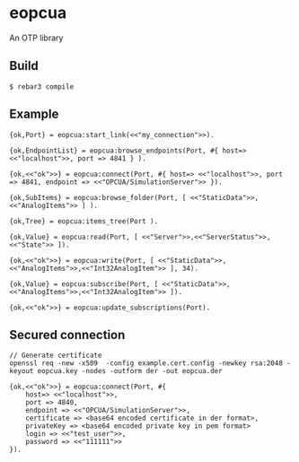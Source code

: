 eopcua
=====

An OTP library

Build
-----

    $ rebar3 compile
  
Example
-----
    
    {ok,Port} = eopcua:start_link(<<"my_connection">>).
    
    {ok,EndpointList} = eopcua:browse_endpoints(Port, #{ host=> <<"localhost">>, port => 4841 } ).
    
    {ok,<<"ok">>} = eopcua:connect(Port, #{ host=> <<"localhost">>, port => 4841, endpoint => <<"OPCUA/SimulationServer">> }).
    
    {ok,SubItems} = eopcua:browse_folder(Port, [ <<"StaticData">>,<<"AnalogItems">> ] ).
    
    {ok,Tree} = eopcua:items_tree(Port ).
    
    {ok,Value} = eopcua:read(Port, [ <<"Server">>,<<"ServerStatus">>,<<"State">> ]).
    
    {ok,<<"ok">>} = eopcua:write(Port, [ <<"StaticData">>,<<"AnalogItems">>,<<"Int32AnalogItem">> ], 34).
    
    {ok,Value} = eopcua:subscribe(Port, [ <<"StaticData">>,<<"AnalogItems">>,<<"Int32AnalogItem">> ]).
    
    {ok,<<"ok">>} = eopcua:update_subscriptions(Port).
    
Secured connection
-----
    // Generate certificate
    openssl req -new -x509  -config example.cert.config -newkey rsa:2048 -keyout eopcua.key -nodes -outform der -out eopcua.der
    
    {ok,<<"ok">>} = eopcua:connect(Port, #{ 
        host=> <<"localhost">>, 
        port => 4840, 
        endpoint => <<"OPCUA/SimulationServer">>,
        certificate => <base64 encoded certificate in der format>,
        privateKey => <base64 encoded private key in pem format>
        login => <<"test_user">>, 
        password => <<"111111">> 
    }).
    
    
    

